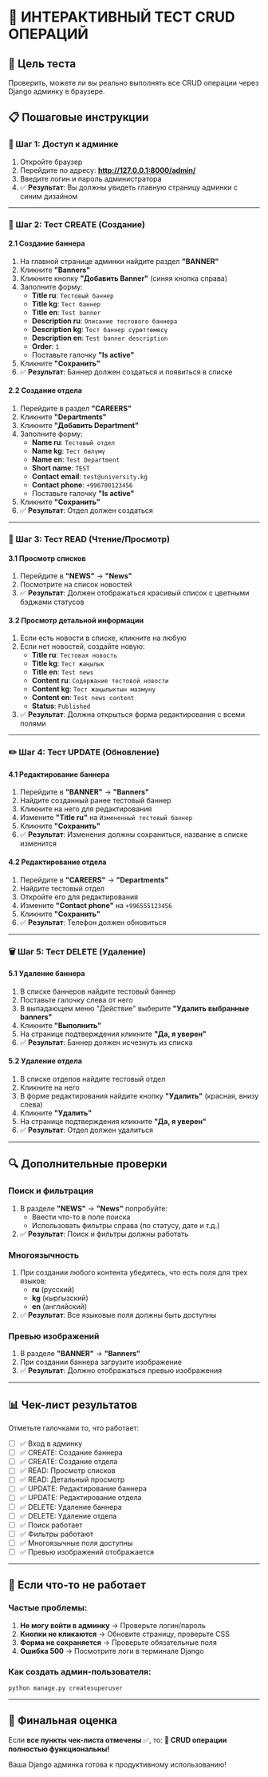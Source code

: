 # 🧪 ИНТЕРАКТИВНЫЙ ТЕСТ CRUD ОПЕРАЦИЙ

## 🎯 Цель теста
Проверить, можете ли вы реально выполнять все CRUD операции через Django админку в браузере.

## 📋 Пошаговые инструкции

### 🔑 Шаг 1: Доступ к админке
1. Откройте браузер
2. Перейдите по адресу: **http://127.0.0.1:8000/admin/**
3. Введите логин и пароль администратора
4. ✅ **Результат**: Вы должны увидеть главную страницу админки с синим дизайном

---

### 📝 Шаг 2: Тест CREATE (Создание)

#### 2.1 Создание баннера
1. На главной странице админки найдите раздел **"BANNER"**
2. Кликните **"Banners"** 
3. Кликните кнопку **"Добавить Banner"** (синяя кнопка справа)
4. Заполните форму:
   - **Title ru**: `Тестовый баннер`
   - **Title kg**: `Тест баннер`
   - **Title en**: `Test banner`
   - **Description ru**: `Описание тестового баннера`
   - **Description kg**: `Тест баннер сүрөттөмөсү`
   - **Description en**: `Test banner description`
   - **Order**: `1`
   - Поставьте галочку **"Is active"**
5. Кликните **"Сохранить"**
6. ✅ **Результат**: Баннер должен создаться и появиться в списке

#### 2.2 Создание отдела
1. Перейдите в раздел **"CAREERS"**
2. Кликните **"Departments"**
3. Кликните **"Добавить Department"**
4. Заполните форму:
   - **Name ru**: `Тестовый отдел`
   - **Name kg**: `Тест бөлүмү`  
   - **Name en**: `Test Department`
   - **Short name**: `TEST`
   - **Contact email**: `test@university.kg`
   - **Contact phone**: `+996700123456`
   - Поставьте галочку **"Is active"**
5. Кликните **"Сохранить"**
6. ✅ **Результат**: Отдел должен создаться

---

### 👀 Шаг 3: Тест READ (Чтение/Просмотр)

#### 3.1 Просмотр списков
1. Перейдите в **"NEWS"** → **"News"**
2. Посмотрите на список новостей
3. ✅ **Результат**: Должен отображаться красивый список с цветными бэджами статусов

#### 3.2 Просмотр детальной информации
1. Если есть новости в списке, кликните на любую
2. Если нет новостей, создайте новую:
   - **Title ru**: `Тестовая новость`
   - **Title kg**: `Тест жаңылык`
   - **Title en**: `Test news`
   - **Content ru**: `Содержание тестовой новости`
   - **Content kg**: `Тест жаңылыктын мазмуну`
   - **Content en**: `Test news content`
   - **Status**: `Published`
3. ✅ **Результат**: Должна открыться форма редактирования с всеми полями

---

### ✏️ Шаг 4: Тест UPDATE (Обновление)

#### 4.1 Редактирование баннера
1. Перейдите в **"BANNER"** → **"Banners"**
2. Найдите созданный ранее тестовый баннер
3. Кликните на него для редактирования
4. Измените **"Title ru"** на `Измененный тестовый баннер`
5. Кликните **"Сохранить"**
6. ✅ **Результат**: Изменения должны сохраниться, название в списке изменится

#### 4.2 Редактирование отдела
1. Перейдите в **"CAREERS"** → **"Departments"**
2. Найдите тестовый отдел
3. Откройте его для редактирования
4. Измените **"Contact phone"** на `+996555123456`
5. Кликните **"Сохранить"**
6. ✅ **Результат**: Телефон должен обновиться

---

### 🗑️ Шаг 5: Тест DELETE (Удаление)

#### 5.1 Удаление баннера
1. В списке баннеров найдите тестовый баннер
2. Поставьте галочку слева от него
3. В выпадающем меню "Действие" выберите **"Удалить выбранные banners"**
4. Кликните **"Выполнить"**
5. На странице подтверждения кликните **"Да, я уверен"**
6. ✅ **Результат**: Баннер должен исчезнуть из списка

#### 5.2 Удаление отдела  
1. В списке отделов найдите тестовый отдел
2. Кликните на него
3. В форме редактирования найдите кнопку **"Удалить"** (красная, внизу слева)
4. Кликните **"Удалить"**
5. На странице подтверждения кликните **"Да, я уверен"**
6. ✅ **Результат**: Отдел должен удалиться

---

## 🔍 Дополнительные проверки

### Поиск и фильтрация
1. В разделе **"NEWS"** → **"News"** попробуйте:
   - Ввести что-то в поле поиска
   - Использовать фильтры справа (по статусу, дате и т.д.)
2. ✅ **Результат**: Поиск и фильтры должны работать

### Многоязычность
1. При создании любого контента убедитесь, что есть поля для трех языков:
   - **ru** (русский)
   - **kg** (кыргызский) 
   - **en** (английский)
2. ✅ **Результат**: Все языковые поля должны быть доступны

### Превью изображений
1. В разделе **"BANNER"** → **"Banners"** 
2. При создании баннера загрузите изображение
3. ✅ **Результат**: Должно отображаться превью изображения

---

## 📊 Чек-лист результатов

Отметьте галочками то, что работает:

- [ ] ✅ Вход в админку
- [ ] ✅ CREATE: Создание баннера
- [ ] ✅ CREATE: Создание отдела
- [ ] ✅ READ: Просмотр списков
- [ ] ✅ READ: Детальный просмотр
- [ ] ✅ UPDATE: Редактирование баннера
- [ ] ✅ UPDATE: Редактирование отдела
- [ ] ✅ DELETE: Удаление баннера
- [ ] ✅ DELETE: Удаление отдела
- [ ] ✅ Поиск работает
- [ ] ✅ Фильтры работают
- [ ] ✅ Многоязычные поля доступны
- [ ] ✅ Превью изображений отображается

---

## 🚨 Если что-то не работает

### Частые проблемы:
1. **Не могу войти в админку** → Проверьте логин/пароль
2. **Кнопки не кликаются** → Обновите страницу, проверьте CSS
3. **Форма не сохраняется** → Проверьте обязательные поля
4. **Ошибка 500** → Посмотрите логи в терминале Django

### Как создать админ-пользователя:
```bash
python manage.py createsuperuser
```

---

## 🎉 Финальная оценка

Если **все пункты чек-листа отмечены** ✅, то:
**🚀 CRUD операции полностью функциональны!**

Ваша Django админка готова к продуктивному использованию!
